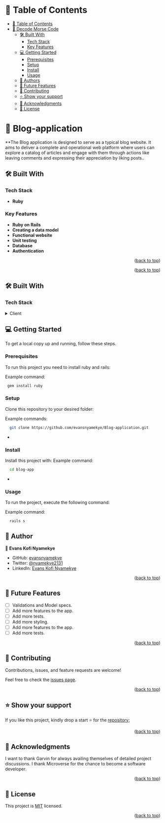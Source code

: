 # 📗 Table of Contents

- [📗 Table of Contents](#-table-of-contents)
- [📖 Decode Morse Code ](#-decode-morse-code-)
  - [🛠 Built With ](#-built-with-)
    - [Tech Stack ](#tech-stack-)
    - [Key Features ](#key-features-)
  - [💻 Getting Started ](#-getting-started-)
    - [Prerequisites](#prerequisites)
    - [Setup](#setup)
    - [Install](#install)
    - [Usage](#usage)
  - [👥 Authors ](#-authors-)
  - [🔭 Future Features ](#-future-features-)
  - [🤝 Contributing ](#-contributing-)
  - [⭐️ Show your support ](#️-show-your-support-)
  - [🙏 Acknowledgments ](#-acknowledgments-)
  - [📝 License ](#-license-)


# 📖 Blog-application <a name="about-project"></a>

**The Blog application is designed to serve as a typical blog website. It aims to deliver a complete and operational web platform where users can explore a catalog of articles and engage with them through actions like leaving comments and expressing their appreciation by liking posts..


## 🛠 Built With <a name="built-with"></a>

### Tech Stack <a name="tech-stack"></a>


- **Ruby**

### Key Features <a name="key-features"></a>

- **Ruby on Rails**
- **Creating a data model**
- **Functional website**
- **Unit testing**
- **Database**
- **Authentication**



<p align="right">(<a href="#readme-top">back to top</a>)</p>


<p align="right">(<a href="#readme-top">back to top</a>)</p>


## 🛠 Built With <a name="built-with"></a>

### Tech Stack <a name="tech-stack"></a>

<details>
  <summary>Client</summary>
  <ul>
    <li><a href="https://www.ruby-lang.org/en/">Ruby</a></li>
  </ul>
</details>

## 💻 Getting Started <a name="getting-started"></a>

To get a local copy up and running, follow these steps.

### Prerequisites
To run this project you need to install ruby and rails:

Example command:

```sh
 gem install ruby
```

### Setup

Clone this repository to your desired folder:

Example commands:

```sh
  git clone https://github.com/evansnyamekye/Blog-application.git
```
-
### Install

Install this project with:
Example command:

```sh
  cd blog-app
```
-
### Usage

To run the project, execute the following command:

Example command:

```sh
  rails s
```

## 👥 Author <a name="authors"></a>

👤 **Evans Kofi Nyamekye**
- GitHub: [evansnyamekye](https://github.com/evansnyamekye)
- Twitter: [@nyamekye2131](https://twitter.com/nyamekye2131)
- LinkedIn: [Evans Kofi Nyamekye](https://www.linkedin.com/in/evans-kofi-nyamekye-1980a4117/)

<p align="right">(<a href="#readme-top">back to top</a>)</p>

## 🔭 Future Features <a name='future-features'></a>

- [ ]  Validations and Model specs.
- [ ]  Add more features to the app.
- [ ]  Add more tests.
- [ ]  Add more styling.
- [ ] Add more features to the app.
- [ ]  Add more tests.

<p align="right">(<a href="#readme-top">back to top</a>)</p>


## 🤝 Contributing <a name="contributing"></a>

Contributions, issues, and feature requests are welcome!

Feel free to check the [issues page](https://github.com/evansnyamekye/Blog-application/issues/6).

<p align="right">(<a href="#readme-top">back to top</a>)</p>


## ⭐️ Show your support <a name="support"></a>

If you like this project, kindly drop a start ⭐️ for the [repository](https://github.com/evansnyamekye/Blog-application.git);

<p align="right">(<a href="#readme-top">back to top</a>)</p>


## 🙏 Acknowledgments <a name="acknowledgements"></a>

I want to thank Garvin for always availing themselves of detailed project discussions. I thank Microverse for the chance to become a software developer.

<p align="right">(<a href="#readme-top">back to top</a>)</p>

## 📝 License <a name="license"></a>

This project is [MIT](./LICENSE) licensed.

<p align="right">(<a href="#readme-top">back to top</a>)</p>


